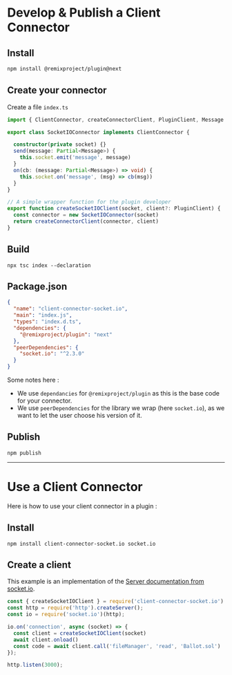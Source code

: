 # Develop & Publish a Client Connector

## Install
```bash
npm install @remixproject/plugin@next
```

## Create your connector
Create a file `index.ts`

```typescript
import { ClientConnector, createConnectorClient, PluginClient, Message } from '@remixproject/plugin'

export class SocketIOConnector implements ClientConnector {

  constructor(private socket) {}
  send(message: Partial<Message>) {
    this.socket.emit('message', message)
  }
  on(cb: (message: Partial<Message>) => void) {
    this.socket.on('message', (msg) => cb(msg))
  }
}

// A simple wrapper function for the plugin developer
export function createSocketIOClient(socket, client?: PluginClient) {
  const connector = new SocketIOConnector(socket)
  return createConnectorClient(connector, client)
}
```

## Build

```
npx tsc index --declaration
```

## Package.json
```json
{
  "name": "client-connector-socket.io",
  "main": "index.js",
  "types": "index.d.ts",
  "dependencies": {
    "@remixproject/plugin": "next"
  },
  "peerDependencies": {
    "socket.io": "^2.3.0"
  }
}
```

Some notes here : 
- We use `dependancies` for `@remixproject/plugin` as this is the base code for your connector.
- We use `peerDependencies` for the library we wrap (here `socket.io`), as we want to let the user choose his version of it.

## Publish
```
npm publish
```

----

# Use a Client Connector
Here is how to use your client connector in a plugin :

## Install
```
npm install client-connector-socket.io socket.io
```

## Create a client
This example is an implementation of the [Server documentation from socket.io](https://socket.io/docs/server-api/).
```typescript
const { createSocketIOClient } = require('client-connector-socket.io')
const http = require('http').createServer();
const io = require('socket.io')(http);

io.on('connection', async (socket) => {
  const client = createSocketIOClient(socket)
  await client.onload()
  const code = await client.call('fileManager', 'read', 'Ballot.sol')
});

http.listen(3000);
```